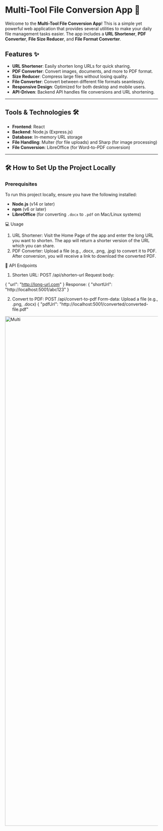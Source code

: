 # Multi-Tool File Conversion App 🚀

Welcome to the **Multi-Tool File Conversion App**! This is a simple yet powerful web application that provides several utilities to make your daily file management tasks easier. The app includes a **URL Shortener**, **PDF Converter**, **File Size Reducer**, and **File Format Converter**.

## Features ✨

- **URL Shortener**: Easily shorten long URLs for quick sharing.
- **PDF Converter**: Convert images, documents, and more to PDF format.
- **Size Reducer**: Compress large files without losing quality.
- **File Converter**: Convert between different file formats seamlessly.
- **Responsive Design**: Optimized for both desktop and mobile users.
- **API-Driven**: Backend API handles file conversions and URL shortening.

---

## Tools & Technologies 🛠️

- **Frontend**: React
- **Backend**: Node.js (Express.js)
- **Database**: In-memory URL storage
- **File Handling**: Multer (for file uploads) and Sharp (for image processing)
- **File Conversion**: LibreOffice (for Word-to-PDF conversion)

---

## 🛠️ How to Set Up the Project Locally

### Prerequisites

To run this project locally, ensure you have the following installed:

- **Node.js** (v14 or later)
- **npm** (v6 or later)
- **LibreOffice** (for converting `.docx` to `.pdf` on Mac/Linux systems)

💻 Usage
1. URL Shortener:
Visit the Home Page of the app and enter the long URL you want to shorten.
The app will return a shorter version of the URL which you can share.
2. PDF Converter:
Upload a file (e.g., .docx, .png, .jpg) to convert it to PDF.
After conversion, you will receive a link to download the converted PDF.

🎯 API Endpoints
1. Shorten URL:
POST /api/shorten-url
Request body:

{
  "url": "http://long-url.com"
}
Response:
{
  "shortUrl": "http://localhost:5001/abc123"
}

2. Convert to PDF:
POST /api/convert-to-pdf
Form-data: Upload a file (e.g., .png, .docx)
{
  "pdfUrl": "http://localhost:5001/converted/converted-file.pdf"

<img width="1674" alt="Multi" src="https://github.com/user-attachments/assets/dba42ac8-bde6-4429-97db-eea8a4249b14" />

